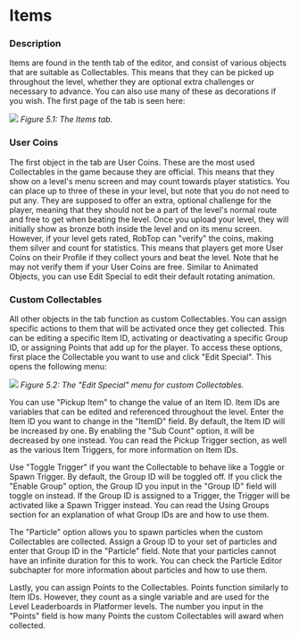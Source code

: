 # Items

### Description

Items are found in the tenth tab of the editor, and consist of various objects that are suitable as Collectables. This means that they can be picked up throughout the level, whether they are optional extra challenges or necessary to advance. You can also use many of these as decorations if you wish. The first page of the tab is seen here:

![](https://guia.jorge603.xyz/assets/img/figures/56.png)
*Figure 5.1: The Items tab.*

### User Coins
The first object in the tab are User Coins. These are the most used Collectables in the game because they are official. This means that they show on a level's menu screen and may count towards player statistics. You can place up to three of these in your level, but note that you do not need to put any. They are supposed to offer an extra, optional challenge for the player, meaning that they should not be a part of the level's normal route and free to get when beating the level. Once you upload your level, they will initially show as bronze both inside the level and on its menu screen. However, if your level gets rated, RobTop can "verify" the coins, making them silver and count for statistics. This means that players get more User Coins on their Profile if they collect yours and beat the level. Note that he may not verify them if your User Coins are free. Similar to Animated Objects, you can use Edit Special to edit their default rotating animation.

### Custom Collectables
All other objects in the tab function as custom Collectables. You can assign specific actions to them that will be activated once they get collected. This can be editing a specific Item ID, activating or deactivating a specific Group ID, or assigning Points that add up for the player. To access these options, first place the Collectable you want to use and click "Edit Special". This opens the following menu:

![](https://guia.jorge603.xyz/assets/img/figures/57.png)
*Figure 5.2: The "Edit Special" menu for custom Collectables.*

You can use "Pickup Item" to change the value of an Item ID. Item IDs are variables that can be edited and referenced throughout the level. Enter the Item ID you want to change in the "ItemID" field. By default, the Item ID will be increased by one. By enabling the "Sub Count" option, it will be decreased by one instead. You can read the Pickup Trigger section, as well as the various Item Triggers, for more information on Item IDs.

Use "Toggle Trigger" if you want the Collectable to behave like a Toggle or Spawn Trigger. By default, the Group ID will be toggled off. If you click the "Enable Group" option, the Group ID you input in the "Group ID" field will toggle on instead. If the Group ID is assigned to a Trigger, the Trigger will be activated like a Spawn Trigger instead. You can read the Using Groups section for an explanation of what Group IDs are and how to use them.

The "Particle" option allows you to spawn particles when the custom Collectables are collected. Assign a Group ID to your set of particles and enter that Group ID in the "Particle" field. Note that your particles cannot have an infinite duration for this to work. You can check the Particle Editor subchapter for more information about particles and how to use them.

Lastly, you can assign Points to the Collectables. Points function similarly to Item IDs. However, they count as a single variable and are used for the Level Leaderboards in Platformer levels. The number you input in the "Points" field is how many Points the custom Collectables will award when collected.